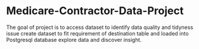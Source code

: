 # Medicare-Contractor-Data-Project
The goal of project is to 
	access dataset to identify data quality and tidyness issue
	create dataset to fit requirement of destination table and loaded into Postgresql database
	explore data and discover insight.
